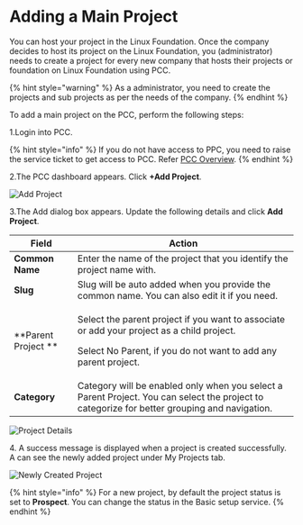 # Adding a Main Project

You can host your project in the Linux Foundation. Once the company decides to host its project on the Linux Foundation, you (administrator) needs to create a project for every new company that hosts their projects or foundation on Linux Foundation using PCC.&#x20;

{% hint style="warning" %}
As a administrator, you need to create the projects and sub projects as per the needs of the company.
{% endhint %}

To add a main project on the PCC, perform the following steps:

1.Login into PCC.

{% hint style="info" %}
If you do not have access to PPC, you need to raise the service ticket to get access to PCC. Refer [PCC Overview](broken-reference).&#x20;
{% endhint %}

2.The PCC dashboard appears. Click **+Add Project**.

![Add Project](https://files.gitbook.com/v0/b/gitbook-28427.appspot.com/o/assets%2F-MT\_pAMg4FUQlUpKbPvg%2F-MgQrb\_05jYEYj0zOH1o%2F-MgQs-BVKP64byIvt4xr%2FPCC\_Dashboard.png?alt=media\&token=312fe43f-0ef8-480e-ba9a-e28a0e9234a4)

3.The Add dialog box appears. Update the following details and click **Add Project**.

| **Field**           | **Action**                                                                                                                                                                      |
| ------------------- | ------------------------------------------------------------------------------------------------------------------------------------------------------------------------------- |
| **Common Name**     | Enter the name of the project that you identify the project name with.                                                                                                          |
| **Slug**            | Slug will be auto added when you provide the common name. You can also edit it if you need.                                                                                     |
| **Parent Project ** | <p>Select the parent project if you want to associate or add your project as a child project. </p><p></p><p>Select No Parent, if you do not want to add any parent project.</p> |
| **Category**        | Category will be enabled only when you select a Parent Project. You can select the project to categorize for better grouping and navigation.                                    |

![Project Details](https://files.gitbook.com/v0/b/gitbook-28427.appspot.com/o/assets%2F-MT\_pAMg4FUQlUpKbPvg%2F-MgVtsu9bpnuYM\_zc5Ae%2F-MgVwsaPhk9iBcna0TK6%2FAdd\_project.png?alt=media\&token=567af209-ebc6-497e-ab8f-f839b3b44538)

4\. A success message is displayed when a project is created successfully. A can see the newly added project under My Projects tab.&#x20;

![Newly Created Project](https://files.gitbook.com/v0/b/gitbook-28427.appspot.com/o/assets%2F-MT\_pAMg4FUQlUpKbPvg%2F-MgVx6tWknHFtfcBGWkQ%2F-MgVylGDTsa8hBf3To8d%2FMy\_Project.png?alt=media\&token=9858cf84-5dfc-40a8-8efd-4e67f7279c24)

{% hint style="info" %}
For a new project, by default the project status is set to **Prospect**. You can change the status in the Basic setup service.&#x20;
{% endhint %}

​
